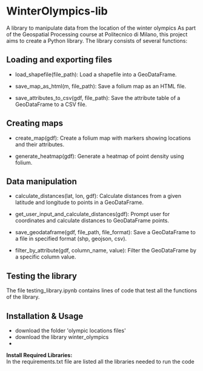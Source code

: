 # WinterOlympics-lib
A library to manipulate data from the location of the winter olympics
As part of the Geospatial Processing course at Politecnico di Milano, this project aims to create a Python library.
The library consists of several functions:

## Loading and exporting files
- load_shapefile(file_path): Load a shapefile into a GeoDataFrame.

- save_map_as_html(m, file_path): Save a folium map as an HTML file.

- save_attributes_to_csv(gdf, file_path): Save the attribute table of a GeoDataFrame to a CSV file.

## Creating maps
- create_map(gdf): Create a folium map with markers showing locations and their attributes.

- generate_heatmap(gdf): Generate a heatmap of point density using folium.

## Data manipulation
- calculate_distances(lat, lon, gdf): Calculate distances from a given latitude and longitude to points in a GeoDataFrame.

- get_user_input_and_calculate_distances(gdf): Prompt user for coordinates and calculate distances to GeoDataFrame points.

- save_geodataframe(gdf, file_path, file_format): Save a GeoDataFrame to a file in specified format (shp, geojson, csv).

- filter_by_attribute(gdf, column_name, value): Filter the GeoDataFrame by a specific column value.

## Testing the library
The file testing_library.ipynb contains lines of code that test all the functions of the library.

## Installation & Usage

- download the folder 'olympic locations files'
- download the library winter_olympics
- 
**Install Required Libraries:**  
In the requirements.txt file are listed all the libraries needed to run the code  
